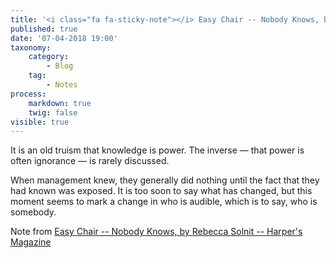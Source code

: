 ```yaml
---
title: '<i class="fa fa-sticky-note"></i> Easy Chair -- Nobody Knows, by Rebecca Solnit'
published: true
date: '07-04-2018 19:00'
taxonomy:
    category:
        - Blog
    tag:
        - Notes
process:
    markdown: true
    twig: false
visible: true
---
```


<p class="highlight">It is an old truism that knowledge is power. The inverse — that power is often ignorance — is rarely discussed.</p>

<p class="highlight">When management knew, they generally did nothing until the fact that they had known was exposed. It is too soon to say what has changed, but this moment seems to mark a change in who is audible, which is to say, who is somebody.</p>

<p>Note from <a href="https://ift.tt/2oOK06C" class="styling u-bookmark-of">Easy Chair -- Nobody Knows, by Rebecca Solnit -- Harper's Magazine</a></p>
